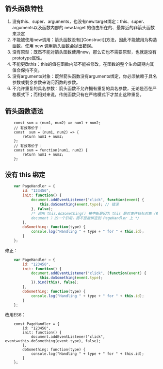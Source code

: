 ## 箭头函数特性
1. 没有this、super、arguments，也没有new.target绑定：this、super、arguments以及函数内部的 new.target 的值由所在的、最靠近的非箭头函数来决定
2. 不能被使用new调用：箭头函数没有[[Construct]]方法，因此不能被用为构造函数，使用 new 调用箭头函数会抛出错误。
3. 没有原型：既然不能对箭头函数使用new，那么它也不需要原型，也就是没有prototype属性。
4. 不能更改this：this的值在函数内部不能被修改，在函数的整个生命周期内其值会保持不变。
5. 没有arguments对象：既然箭头函数没有arguments绑定，你必须依赖于具名参数或剩余参数来访问函数的参数。
6. 不允许重复的具名参数：箭头函数不允许拥有重复的具名参数，无论是否在严格模式下；而相对来说，传统函数只有在严格模式下才禁止这种重复。

## 箭头函数语法
````ecmascript 6
    const sum = (num1, num2) => num1 + num2;
    // 有效等价于：
    const  sum = (num1, num2) => {
        return num1 + num2;  
    };
    // 有效等价于：
    const sum = function(num1, num2) {
        return num1 + num2;
    };
````

## 没有 this 绑定
````javascript
    var PageHandler = {
        id: "123456",
        init: function() {
            document.addEventListener("click", function(event) {
                this.doSomething(event.type); // 错误
            }, false);
            /* 调用 this.doSomething() 被中断是因为 this 是对事件目标对象（在此案例中就是
            document ）的一个引用，而不是被绑定到 PageHandler 上 */
        },
        doSomething: function(type) {
            console.log("Handling " + type + " for " + this.id);
        }
    };
````
修正：
````javascript
    var PageHandler = {
        id: "123456",
        init: function() {
            document.addEventListener("click", (function(event) {
                this.doSomething(event.type); 
            }).bind(this), false);
        },
        doSomething: function(type) {
            console.log("Handling " + type + " for " + this.id);
        }
    };
````
改用ES6：
````ecmascript 6
    const PageHandler = {
        id: "123456",
        init: function() {
            document.addEventListener("click", event=>this.doSomething(event.type), false);
        },
        doSomething: function(type) {
            console.log("Handling " + type + " for " + this.id);
        }
    };
````